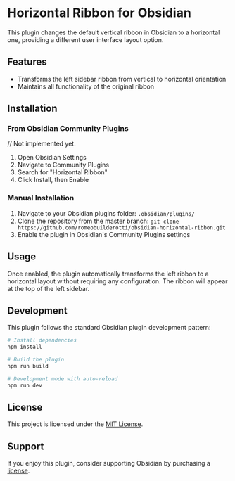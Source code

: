 # Horizontal Ribbon for Obsidian

This plugin changes the default vertical ribbon in Obsidian to a horizontal one, providing a different user interface layout option.

## Features

- Transforms the left sidebar ribbon from vertical to horizontal orientation
- Maintains all functionality of the original ribbon

## Installation

### From Obsidian Community Plugins

// Not implemented yet.

1. Open Obsidian Settings
2. Navigate to Community Plugins
3. Search for "Horizontal Ribbon"
4. Click Install, then Enable

### Manual Installation

1. Navigate to your Obsidian plugins folder: `.obsidian/plugins/`
2. Clone the repository from the master branch: `git clone https://github.com/romeobuilderotti/obsidian-horizontal-ribbon.git`
3. Enable the plugin in Obsidian's Community Plugins settings

## Usage

Once enabled, the plugin automatically transforms the left ribbon to a horizontal layout without requiring any configuration. The ribbon will appear at the top of the left sidebar.

## Development

This plugin follows the standard Obsidian plugin development pattern:

```bash
# Install dependencies
npm install

# Build the plugin
npm run build

# Development mode with auto-reload
npm run dev
```

## License

This project is licensed under the [MIT License](LICENSE).

## Support

If you enjoy this plugin, consider supporting Obsidian by purchasing a [license](https://obsidian.md/pricing).